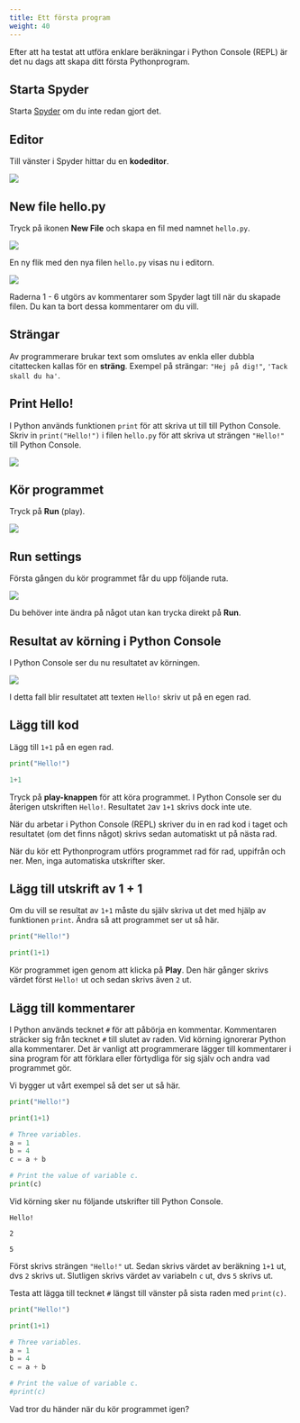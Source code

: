 ```yaml
---
title: Ett första program
weight: 40
---
```


Efter att ha testat att utföra enklare beräkningar i Python Console (REPL) är det nu dags
att skapa ditt första Pythonprogram. 

## Starta Spyder

Starta [Spyder](../spyder) om du inte redan gjort det. 

## Editor

Till vänster i Spyder hittar du en **kodeditor**.

![](/images/2024/python/spyder/editor.png)

## New file hello.py

Tryck på ikonen **New File** och skapa en fil med namnet `hello.py`.

![](/images/2024/python/spyder/new-file.png)

En ny flik med den nya filen `hello.py` visas nu i editorn. 

![](/images/2024/python/spyder/hello-created.png)

Raderna 1 - 6 utgörs av kommentarer som Spyder lagt till när du skapade filen.
Du kan ta bort dessa kommentarer om du vill. 

## Strängar

Av programmerare brukar text som omslutes av enkla eller dubbla citattecken
kallas för en **sträng**. Exempel på strängar: `"Hej på dig!"`, `'Tack skall du
ha'`.

## Print Hello!

I Python används funktionen `print` för att skriva ut till till Python Console. 
Skriv in `print("Hello!")` i filen `hello.py` för att skriva ut strängen
`"Hello!"` till Python Console. 

![](/images/2024/python/spyder/hello-py-1.png)

## Kör programmet

Tryck på **Run** (play). 

![](/images/2024/python/spyder/run-button.png)

## Run settings

Första gången du kör programmet får du upp följande ruta. 

![](/images/2024/python/spyder/run-hello-settings.png)

Du behöver inte ändra på något utan kan trycka direkt på **Run**. 

## Resultat av körning i Python Console

I Python Console ser du nu resultatet av körningen. 

![](/images/2024/python/spyder/hello-py-1-output.png)

I detta fall blir resultatet att texten `Hello!` skriv ut på en egen rad. 


## Lägg till kod

Lägg till `1+1` på en egen rad. 

``` Python
print("Hello!")

1+1
```

Tryck på **play-knappen** för att köra programmet. I Python Console ser du
återigen utskriften `Hello!`. Resultatet `2`av `1+1` skrivs dock inte ute. 

När du arbetar i Python Console (REPL) skriver du in en rad kod i taget och resultatet (om
det finns något) skrivs sedan automatiskt ut på nästa rad. 

När du kör ett Pythonprogram utförs programmet rad för rad, uppifrån och ner.
Men, inga automatiska utskrifter sker. 

## Lägg till utskrift av 1 + 1 

Om du vill se resultat av `1+1` måste du själv skriva ut det med hjälp av
funktionen `print`. Ändra så att programmet ser ut så här. 

``` Python
print("Hello!")

print(1+1)
```

Kör programmet igen genom att klicka på **Play**. Den här gånger skrivs
värdet först `Hello!` ut och sedan skrivs även `2` ut. 

## Lägg till kommentarer

I Python används tecknet `#` för att påbörja en kommentar. Kommentaren sträcker
sig från tecknet `#` till slutet av raden. Vid körning ignorerar Python alla
kommentarer. Det är vanligt att programmerare lägger till kommentarer i sina
program för att förklara eller förtydliga för sig själv och andra vad
programmet gör. 

Vi bygger ut vårt exempel så det ser ut så här. 

``` python
print("Hello!")

print(1+1)

# Three variables.
a = 1
b = 4
c = a + b

# Print the value of variable c.
print(c)
```

Vid körning sker nu följande utskrifter till Python Console.

``` text 
Hello!

2

5
```

Först skrivs strängen `"Hello!"` ut. Sedan skrivs värdet av beräkning `1+1` ut,
dvs `2` skrivs ut. Slutligen skrivs värdet av variabeln `c` ut, dvs `5` skrivs
ut.  

Testa att lägga till tecknet `#` längst till vänster på sista raden med `print(c)`.

``` python
print("Hello!")

print(1+1)

# Three variables.
a = 1
b = 4
c = a + b

# Print the value of variable c.
#print(c)
```

Vad tror du händer när du kör programmet igen?
